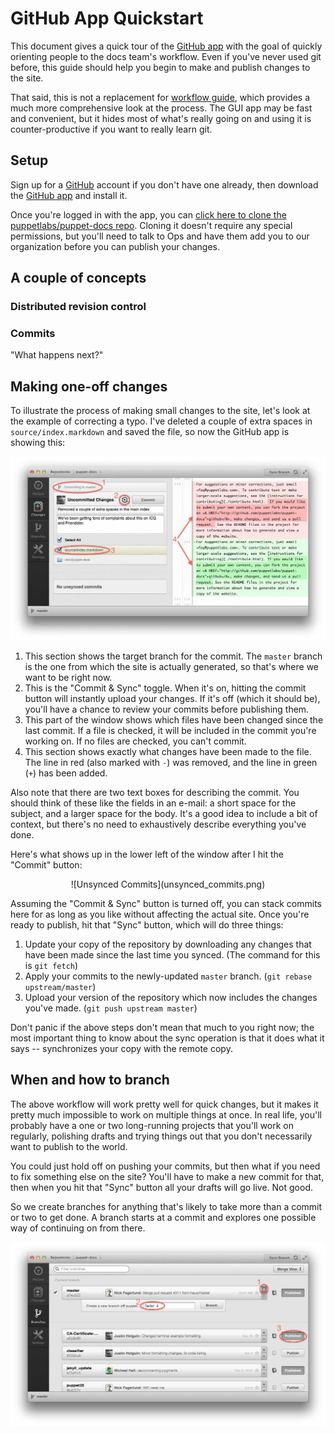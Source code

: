 # GitHub App Quickstart

This document gives a quick tour of the [GitHub app](https://mac.github.com/release-notes.html) with the goal of quickly orienting people to the docs team's workflow. Even if you've never used git before, this guide should help you begin to make and publish changes to the site.

That said, this is not a replacement for [workflow guide](workflow.markdown), which provides a much more comprehensive look at the process. The GUI app may be fast and convenient, but it hides most of what's really going on and using it is counter-productive if you want to really learn git.

## Setup

Sign up for a [GitHub](https://www.github.com) account if you don't have one already, then download the [GitHub app](https://mac.github.com/release-notes.html) and install it.

Once you're logged in with the app, you can [click here to clone the puppetlabs/puppet-docs repo](github-mac://openRepo/https://github.com/puppetlabs/puppet-docs). Cloning it doesn't require any special permissions, but you'll need to talk to Ops and have them add you to our organization before you can publish your changes.

## A couple of concepts

### Distributed revision control

### Commits

"What happens next?"

## Making one-off changes

To illustrate the process of making small changes to the site, let's look at the example of correcting a typo. I've deleted a couple of extra spaces in `source/index.markdown` and saved the file, so now the GitHub app is showing this:

![Commit Dialog](commit_dialog.jpg)

  1. This section shows the target branch for the commit. The `master` branch is the one from which the site is actually generated, so that's where we want to be right now.
  2. This is the "Commit & Sync" toggle. When it's on, hitting the commit button will instantly upload your changes. If it's off (which it should be), you'll have a chance to review your commits before publishing them.
  3. This part of the window shows which files have been changed since the last commit. If a file is checked, it will be included in the commit you're working on. If no files are checked, you can't commit.
  4. This section shows exactly what changes have been made to the file. The line in red (also marked with `-`) was removed, and the line in green (`+`) has been added.

Also note that there are two text boxes for describing the commit. You should think of these like the fields in an e-mail: a short space for the subject, and a larger space for the body. It's a good idea to include a bit of context, but there's no need to exhaustively describe everything you've done.

Here's what shows up in the lower left of the window after I hit the "Commit" button:

<center> ![Unsynced Commits](unsynced_commits.png) </center>

Assuming the "Commit & Sync" button is turned off, you can stack commits here for as long as you like without affecting the actual site. Once you're ready to publish, hit that "Sync" button, which will do three things:

  1. Update your copy of the repository by downloading any changes that have been made since the last time you synced. (The command for this is `git fetch`)
  2. Apply your commits to the newly-updated `master` branch. (`git rebase upstream/master`)
  3. Upload your version of the repository which now includes the changes you've made. (`git push upstream master`)

Don't panic if the above steps don't mean that much to you right now; the most important thing to know about the sync operation is that it does what it says -- synchronizes your copy with the remote copy.

## When and how to branch

The above workflow will work pretty well for quick changes, but it makes it pretty much impossible to work on multiple things at once. In real life, you'll probably have a one or two long-running projects that you'll work on regularly, polishing drafts and trying things out that you don't necessarily want to publish to the world.

You could just hold off on pushing your commits, but then what if you need to fix something else on the site? You'll have to make a new commit for that, then when you hit that "Sync" button all your drafts will go live. Not good.

So we create branches for anything that's likely to take more than a commit or two to get done. A branch starts at a commit and explores one possible way of continuing on from there.

![Branching](branching.png)
